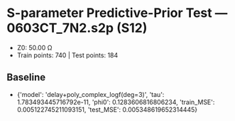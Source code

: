 # S-parameter Predictive-Prior Test — 0603CT_7N2.s2p (S12)
- Z0: 50.00 Ω
- Train points: 740  |  Test points: 184

## Baseline
- {'model': 'delay+poly_complex_logf(deg=3)', 'tau': 1.783493445716792e-11, 'phi0': 0.1283606816806234, 'train_MSE': 0.005122745211093151, 'test_MSE': 0.005348619652314445}